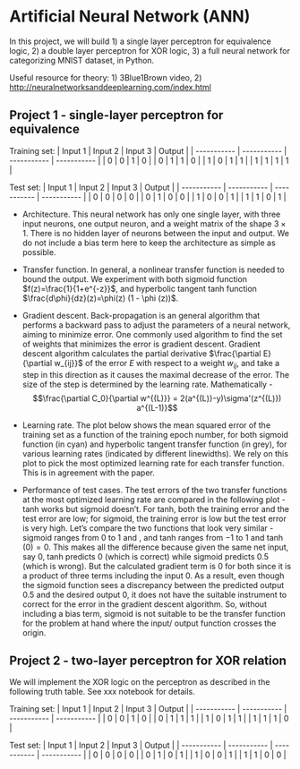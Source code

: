 # Artificial Neural Network (ANN)
In this project, we will build 1) a single layer perceptron for equivalence logic, 2) a double layer perceptron for XOR logic, 3) a full neural network for categorizing MNIST dataset, in Python.

Useful resource for theory: 1) 3Blue1Brown video, 2) http://neuralnetworksanddeeplearning.com/index.html

## Project 1 - single-layer perceptron for equivalence

Training set: 
| Input 1    | Input 2    | Input 3    | Output    |
| ----------- | ----------- | ----------- | ----------- |
| 0      | 0      | 1      | 0      |
| 0      | 1      | 1      | 0      |
| 1      | 0      | 1      | 1      |
| 1      | 1      | 1      | 1      |

Test set:
| Input 1    | Input 2    | Input 3    | Output    |
| ----------- | ----------- | ----------- | ----------- |
| 0      | 0      | 0      | 0      |
| 0      | 1      | 0      | 0      |
| 1      | 0      | 0      | 1      |
| 1      | 1      | 0      | 1      |

* Architecture. This neural network has only one single layer, with three input neurons, one output neuron, and a weight matrix of the shape $3 \times 1$. There is no hidden layer of neurons between the input and output. We do not include a bias term here to keep the architecture as simple as possible. 

* Transfer function. In general, a nonlinear transfer function is needed to bound the output. We experiment with both sigmoid function $f(z)=\frac{1}{1+e^{-z}}$, and hyperbolic tangent tanh function $\frac{d\phi}{dz}(z)=\phi(z) (1 - \phi (z))$. 

* Gradient descent. Back-propagation is an general algorithm that performs a backward pass to adjust the parameters of a neural network, aiming to minimize error. One commonly used algorithm to find the set of weights that minimizes the error is gradient descent. Gradient descent algorithm calculates the partial derivative $\frac{\partial E}{\partial w_{ij}}$ of the error $E$ with respect to a weight $w_{ij}$, and take a step in this direction as it causes the maximal decrease of the error. The size of the step is determined by the learning rate. Mathematically -
$$\frac{\partial C_0}{\partial w^{(L)}} = 2(a^{(L)}-y)\sigma'(z^{(L)}) a^{(L-1)}$$

* Learning rate. The plot below shows the mean squared error of the training set as a function of the training epoch number, for both sigmoid function (in cyan) and hyperbolic tangent transfer function (in grey), for various learning rates (indicated by different linewidths). We rely on this plot to pick the most optimized learning rate for each transfer function. This is in agreement with the paper. 

* Performance of test cases. The test errors of the two transfer functions at the most optimized learning rate are compared in the following plot - tanh works but sigmoid doesn’t. For tanh, both the training error and the test error are low; for sigmoid, the training error is low but the test error is very high. Let’s compare the two functions that look very similar - sigmoid ranges from $0$ to $1$ and , and tanh ranges from $-1$ to $1$ and $\tanh(0)=0$. This makes all the difference because given the same net input, say $0$, tanh predicts $0$ (which is correct) while sigmoid predicts $0.5$ (which is wrong). But the calculated gradient term is $0$ for both since it is a product of three terms including the input $0$. As a result, even though the sigmoid function sees a discrepancy between the predicted output $0.5$ and the desired output $0$, it does not have the suitable instrument to correct for the error in the gradient descent algorithm. So, without including a bias term, sigmoid is not suitable to be the transfer function for the problem at hand where the input/ output function crosses the origin.


## Project 2 - two-layer perceptron for XOR relation

We will implement the XOR logic on the perceptron as described in the following truth table. See xxx notebook for details.

Training set: 
| Input 1    | Input 2    | Input 3    | Output    |
| ----------- | ----------- | ----------- | ----------- |
| 0      | 0      | 1      | 0      |
| 0      | 1      | 1      | 1      |
| 1      | 0      | 1      | 1      |
| 1      | 1      | 1      | 0      |

Test set:
| Input 1    | Input 2    | Input 3    | Output    |
| ----------- | ----------- | ----------- | ----------- |
| 0      | 0      | 0      | 0      |
| 0      | 1      | 0      | 1      |
| 1      | 0      | 0      | 1      |
| 1      | 1      | 0      | 0      |



